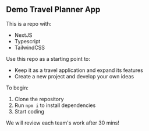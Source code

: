 ## Demo Travel Planner App

This is a repo with:
- NextJS
- Typescript
- TailwindCSS

Use this repo as a starting point to:

- Keep it as a travel application and expand its features
- Create a new project and develop your own ideas

To begin:
1. Clone the repository
2. Run `npm i` to install dependencies
3. Start coding

We will review each team's work after 30 mins!
